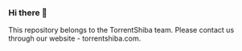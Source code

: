 ### Hi there 👋

This repository belongs to the TorrentShiba team. Please contact us through our website - torrentshiba.com.
